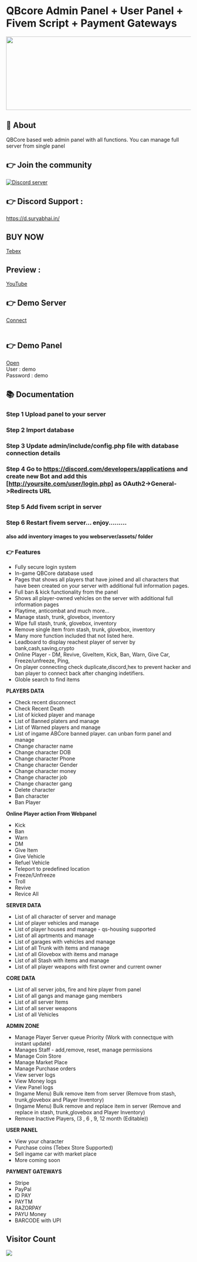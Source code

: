 # QBcore Admin Panel + User Panel + Fivem Script + Payment Gateways

<p align="center">
  <a href="https://store.suryabhai.in"><img width="800" height="200" src="https://dunb17ur4ymx4.cloudfront.net/webstore/logos/5ee100e0aae07227c18fab1829a21696d3a339ae.png"></a>
</p>

## 👋 About
QBCore based web admin panel with all functions. You can manage full server from single panel


## 👉 Join the community
<p>
  <a href="https://discord.com/invite/surya-bhai-656158231458218034"><img src="https://discordapp.com/api/guilds/656158231458218034/widget.png?style=banner2" alt="Discord server"></a>
</p>

## 👉 Discord Support :
<https://d.suryabhai.in/> <br>
## BUY NOW
<a href="https://surya.tebex.io/package/5159093" target="_blank">Tebex</a> <br>
## Preview : 
   <a href="https://www.youtube.com/watch?v=DTocPFQu-3A" target="_blank">YouTube</a><br>
## 👉 Demo Server
  <a href="http://play.sbadm.in" target="_blank">Connect</a>  <br> <br>
## 👉 Demo Panel
  <a href="https://panel.suryabhai.in/" target="_blank">Open</a>  <br>
  User : demo <br>
  Password : demo <br>

## 📚 Documentation
### Step 1 Upload panel to your server
### Step 2 Import database
### Step 3 Update admin/include/config.php file with database connection details
### Step 4 Go to https://discord.com/developers/applications and create new Bot and add this [http://yoursite.com/user/login.php] as OAuth2->General->Redirects URL
### Step 5 Add fivem script in server
### Step 6 Restart fivem server... enjoy.........

#### also add inventory images to you webserver/assets/ folder


### 👉 Features
- Fully secure login system
- In-game QBCore database used
- Pages that shows all players that have joined and all characters that have been created on your server with additional full information pages.
- Full ban & kick functionality from the panel
- Shows all player-owned vehicles on the server with additional full information pages
- Playtime, anticombat and much more...
- Manage stash, trunk, glovebox, inventory
- Wipe full stash, trunk, glovebox, inventory
- Remove single item from stash, trunk, glovebox, inventory
- Many more function included that not listed here.
- Leadboard to display reachest player of server by bank,cash,saving,crypto
- Online Player  - DM, Revive, GiveItem, Kick, Ban, Warn, Give Car, Freeze/unfreeze, Ping,
- On player connecting check duplicate,discord,hex to prevent hacker and ban player to connect back after changing indetifiers.
- Globle search to find items

**PLAYERS DATA**

- Check recent disconnect
- Check Recent Death
- List of kicked player and manage
- List of Banned platers and manage
- List of Warned players and manage
- List of ingame ABCore banned player. can unban form panel and manage
- Change character name
- Change character DOB
- Change character Phone
- Change character Gender
- Change character money
- Change character job
- Change character gang
- Delete character
- Ban character
- Ban Player

**Online Player action From Webpanel**

- Kick
- Ban
- Warn
- DM
- Give Item
- Give Vehicle
- Refuel Vehicle
- Teleport to predefined location
- Freeze/Unfreeze
- Troll
- Revive
- Revice All

**SERVER DATA**

- List of all character of server and manage
- List of player vehicles and manage
- List of player houses and manage - qs-housing supported
- List of all aprtments and manage
- List of garages with vehicles and manage
- List of all Trunk with items and manage
- List of all Glovebox with items and manage
- List of all Stash with items and manage
- List of all player weapons with first owner and current owner

  
**CORE DATA**

- List of all server jobs, fire and hire player from panel
- List of all gangs and manage gang members
- List of all server Items
- List of all server weapons
- List of all Vehicles

**ADMIN ZONE**

- Manage Player Server queue Priority (Work with connectque with instant update)
- Manages Staff - add,remove, reset, manage permissions
- Manage Coin Store
- Manage Market Place
- Manage Purchase orders
- View server logs
- View Money logs
- View Panel logs
- (Ingame Menu) Bulk remove item from server (Remove from stash, trunk,glovebox and Player Inventory)
- (Ingame Menu) Bulk remove and replace item in server (Remove and replace in stash, trunk,glovebox and Player Inventory)
- Remove Inactive Players, (3 , 6 , 9, 12 month (Editable))

**USER PANEL**

- View your character
- Purchase coins (Tebex Store Supported)
- Sell ingame car with market place
- More coming soon

**PAYMENT GATEWAYS**

- Stripe
- PayPal
- ID PAY
- PAYTM
- RAZORPAY
- PAYU Money
- BARCODE with UPI

## Visitor Count
  <img src="https://profile-counter.glitch.me/sbadminpanel/count.svg" />  
